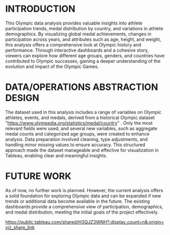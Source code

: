 # INTRODUCTION
This Olympic data analysis provides valuable insights into athlete participation trends, medal distribution by country, and variations in athlete demographics. By visualizing global medal achievements, changes in participation across years, and attributes such as age, height, and weight, this analysis offers a comprehensive look at Olympic history and performance. Through interactive dashboards and a cohesive story, viewers can explore how different age groups, genders, and countries have contributed to Olympic successes, gaining a deeper understanding of the evolution and impact of the Olympic Games.

# DATA/OPERATIONS ABSTRACTION DESIGN
The dataset used in this analysis includes a range of variables on Olympic athletes, events, and medals, derived from a historical Olympic dataset "https://www.olympedia.org/statistics/medal/country" . Only the most relevant fields were used, and several new variables, such as aggregate medal counts and categorized age groups, were created to enhance analysis. Data preparation involved cleaning, type adjustments, and handling minor missing values to ensure accuracy. This structured approach made the dataset manageable and effective for visualization in Tableau, enabling clear and meaningful insights.

# FUTURE WORK
As of now, no further work is planned. However, the current analysis offers a solid foundation for exploring Olympic data and can be expanded if new trends or additional data become available in the future. The existing dashboards provide a comprehensive view of participation, demographics, and medal distribution, meeting the initial goals of the project effectively.

https://public.tableau.com/shared/H3QJZ3WNH?:display_count=n&:origin=viz_share_link
